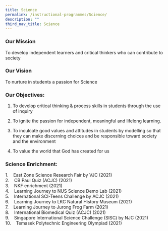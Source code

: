 ```yaml
---
title: Science
permalink: /instructional-programmes/Science/
description: ""
third_nav_title: Science
---
```

### Our Mission 

To develop independent learners and critical thinkers who can contribute to society

  

### Our Vision

To nurture in students a passion for Science

  

### Our Objectives:

1.  To develop critical thinking & process skills in students through the use of inquiry   
    
2.  To ignite the passion for independent, meaningful and lifelong learning.  
    
3.  To inculcate good values and attitudes in students by modelling so that they can make discerning choices and be responsible toward society and the environment  
    
4.  To value the world that God has created for us  
    

  

### Science Enrichment:

1.    East Zone Science Research Fair by VJC (2021)  
2.    CB Paul Quiz (ACJC) (2021)  
3.    NKF enrichment (2021)  
4.    Learning Journey to NUS Science Demo Lab (2021)  
5.    International SCI-Teens Challenge by ACJC (2021)  
6.    Learning Journey to LKC Natural History Museum (2021)  
7.    Learning Journey to Jurong Frog Farm (2021)  
8.    International Biomedical Quiz (ACJC) (2021)  
9.    Singapore International Science Challenge (SISC) by NJC (2021)  
10.    Temasek Polytechnic Engineering Olympiad (2021)